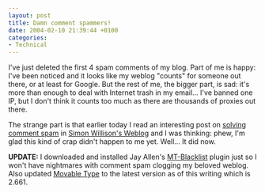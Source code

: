 ```yaml
---
layout: post
title: Damn comment spammers!
date: 2004-02-10 21:39:44 +0100
categories:
- Technical
---
```

I've just deleted the first 4 spam comments of my blog. Part of me is happy: I've been noticed and it looks like my weblog "counts" for someone out there, or at least for Google. But the rest of me, the bigger part, is sad: it's more than enough to deal with Internet trash in my email... I've banned one IP, but I don't think it counts too much as there are thousands of proxies out there.

The strange part is that earlier today I read an interesting post on <a href="http://simon.incutio.com/archive/2004/01/28/solvingCommentSpam">solving comment spam</a> in <a href="http://simon.incutio.com/">Simon Willison's Weblog</a> and I was thinking: phew, I'm glad this kind of crap didn't happen to me yet. Well... It did now.

<b>UPDATE:</b> I downloaded and installed Jay Allen's <a href="http://www.jayallen.org/comment_spam/" title="MT-Blacklist/Comment Spam Clearinghouse">MT-Blacklist</a> plugin just so I won't have nightmares with comment spam clogging my beloved weblog. Also updated <a href="http://www.movabletype.org">Movable Type</a> to the latest version as of this writing which is 2.661.
